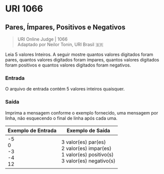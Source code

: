 # URI 1066

## Pares, Ímpares, Positivos e Negativos

>URI Online Judge | 1066  
>Adaptado por Neilor Tonin, URI Brasil :brazil:  

Leia 5 valores Inteiros. A seguir mostre quantos valores digitados foram pares, quantos valores digitados foram ímpares, quantos valores digitados foram positivos e quantos valores digitados foram negativos.  

### Entrada

O arquivo de entrada contém 5 valores inteiros quaisquer.  

### Saída

Imprima a mensagem conforme o exemplo fornecido, uma mensagem por linha, não esquecendo o final de linha após cada uma.  

| Exemplo de Entrada        | Exemplo de Saída                                                                                   |
| ------------------------- | -------------------------------------------------------------------------------------------------- |
| -5<br>0<br>-3<br>-4<br>12 | 3 valor(es) par(es)<br>2 valor(es) impar(es)<br>1 valor(es) positivo(s)<br>3 valor(es) negativo(s) |
